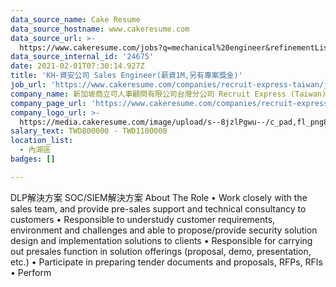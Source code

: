 ```yaml
---
data_source_name: Cake Resume
data_source_hostname: www.cakeresume.com
data_source_url: >-
  https://www.cakeresume.com/jobs?q=mechanical%20engineer&refinementList%5Blang_name%5D%5B0%5D=English&refinementList%5Bsalary_type%5D=per_year&range%5Bsalary_range%5D%5Bmin%5D=1000000&page=3
data_source_internal_id: '24675'
date: 2021-02-01T07:30:14.927Z
title: 'KH-資安公司 Sales Engineer(薪資1M,另有專案獎金)'
job_url: 'https://www.cakeresume.com/companies/recruit-express-taiwan/jobs/1f4d70'
company_name: 新加坡商立可人事顧問有限公司台灣分公司 Recruit Express (Taiwan)
company_page_url: 'https://www.cakeresume.com/companies/recruit-express-taiwan'
company_logo_url: >-
  https://media.cakeresume.com/image/upload/s--8jzlPgwu--/c_pad,fl_png8,h_200,w_200/v1566176619/pxugexvfcc68sz5kf2sn.png
salary_text: TWD800000 - TWD1100000
location_list:
  - 內湖區
badges: []

---
```


DLP解決方案 SOC/SIEM解決方案 About The Role • Work closely with the sales team, and provide pre-sales support and technical consultancy to customers • Responsible to understudy customer requirements, environment and challenges and able to propose/provide security solution design and implementation solutions to clients • Responsible for carrying out presales function in solution offerings (proposal, demo, presentation, etc.) • Participate in preparing tender documents and proposals, RFPs, RFIs • Perform 